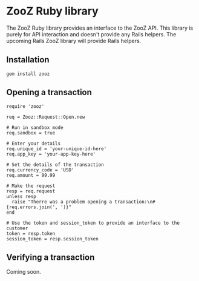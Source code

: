 ZooZ Ruby library
=================

The ZooZ Ruby library provides an interface to the ZooZ API.  This library is
purely for API interaction and doesn't provide any Rails helpers.  The upcoming
Rails ZooZ library will provide Rails helpers.

Installation
------------

```
gem install zooz
```

Opening a transaction
---------------------

```
require 'zooz'

req = Zooz::Request::Open.new

# Run in sandbox mode
req.sandbox = true

# Enter your details
req.unique_id = 'your-unique-id-here'
req.app_key = 'your-app-key-here'

# Set the details of the transaction
req.currency_code = 'USD'
req.amount = 99.99

# Make the request
resp = req.request
unless resp
  raise "Therre was a problem opening a transaction:\n#{req.errors.join(', ')}"
end

# Use the token and session_token to provide an interface to the customer
token = resp.token
session_token = resp.session_token
```

Verifying a transaction
-----------------------

Coming soon.

